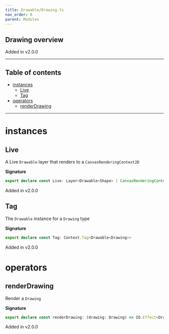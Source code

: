 ```yaml
---
title: Drawable/Drawing.ts
nav_order: 8
parent: Modules
---
```


## Drawing overview

Added in v2.0.0

---

<h2 class="text-delta">Table of contents</h2>

- [instances](#instances)
  - [Live](#live)
  - [Tag](#tag)
- [operators](#operators)
  - [renderDrawing](#renderdrawing)

---

# instances

## Live

A Live `Drawable` layer that renders to a `CanvasRenderingContext2D`

**Signature**

```ts
export declare const Live: Layer<Drawable<Shape> | CanvasRenderingContext2D, never, Drawable<Drawing>>
```

Added in v2.0.0

## Tag

The `Drawable` instance for a `Drawing` type

**Signature**

```ts
export declare const Tag: Context.Tag<Drawable<Drawing>>
```

Added in v2.0.0

# operators

## renderDrawing

Render a `Drawing`

**Signature**

```ts
export declare const renderDrawing: (drawing: Drawing) => IO.Effect<Drawable<Drawing>, never, void>
```

Added in v2.0.0
